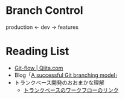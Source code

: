 # Branch Control
production <- dev -> features  

# Reading List
- [Git-flow | Qiita.com](https://qiita.com/KosukeSone/items/514dd24828b485c69a05#git-flow%E3%82%A4%E3%83%A1%E3%83%BC%E3%82%B8%E3%81%A8%E5%90%84%E3%83%96%E3%83%A9%E3%83%B3%E3%83%81%E3%81%AE%E5%BD%B9%E5%89%B2)
- Blog「[A successful Git branching model](https://www.google.com/search?q=A+successful+Git+branching+model&rlz=1C1TKQJ_jaJP1051JP1051&oq=A+successful+Git+branching+model&gs_lcrp=EgZjaHJvbWUqDggAEEUYJxg7GIAEGIoFMg4IABBFGCcYOxiABBiKBTIGCAEQABgeMgYIAhAAGB4yBggDEAAYHjIGCAQQABgeMgYIBRBFGEAyBggGEEUYPKgCALACAA&sourceid=chrome&ie=UTF-8)」
- トランクベース開発のおおまかな理解
  - [トランクベースのワークフローのリンク](https://www.atlassian.com/ja/git/tutorials/comparing-workflows/gitflow-workflow)
